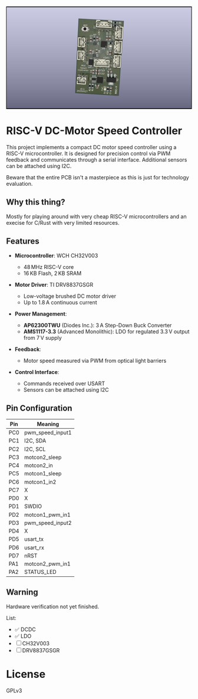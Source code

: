 ![docs](pictures/minispeedcontroller_pcb.jpg)

# RISC-V DC-Motor Speed Controller

This project implements a compact DC motor speed controller using a RISC-V microcontroller. It is designed for precision control via PWM feedback and communicates through a serial interface. Additional  sensors can be attached using I2C.

Beware that the entire PCB isn't a masterpiece as this is just for technology evaluation. 

## Why this thing?

Mostly for playing around with very cheap RISC-V microcontrollers and an execise for C/Rust with very limited resources.


## Features

- **Microcontroller**: WCH CH32V003  
  - 48 MHz RISC-V core  
  - 16 KB Flash, 2 KB SRAM  

- **Motor Driver**: TI DRV8837GSGR  
  - Low-voltage brushed DC motor driver  
  - Up to 1.8 A continuous current  

- **Power Management**:  
  - **AP62300TWU** (Diodes Inc.): 3 A Step-Down Buck Converter  
  - **AMS1117-3.3** (Advanced Monolithic): LDO for regulated 3.3 V output from 7 V supply  

- **Feedback**:  
  - Motor speed measured via PWM from optical light barriers  

- **Control Interface**:  
  - Commands received over USART
  - Sensors can be attached using I2C  


## Pin Configuration

| Pin | Meaning          |
|-----|------------------|
| PC0 | pwm_speed_input1 |
| PC1 | I2C, SDA         |
| PC2 | I2C, SCL         |
| PC3 | motcon2_sleep    |
| PC4 | motcon2_in       |
| PC5 | motcon1_sleep    |
| PC6 | motcon1_in2      |
| PC7 | X                |
| PD0 | X                |
| PD1 | SWDIO            |
| PD2 | motcon1_pwm_in1  |
| PD3 | pwm_speed_input2 |
| PD4 | X                |
| PD5 | usart_tx         |
| PD6 | usart_rx         |
| PD7 | nRST             |
| PA1 | motcon2_pwm_in1  |
| PA2 | STATUS_LED       |


## Warning

Hardware verification not yet finished.

List:
 - ✅ DCDC
 - ✅ LDO
 - ☐ CH32V003
 - ☐ DRV8837GSGR
 


# License

GPLv3